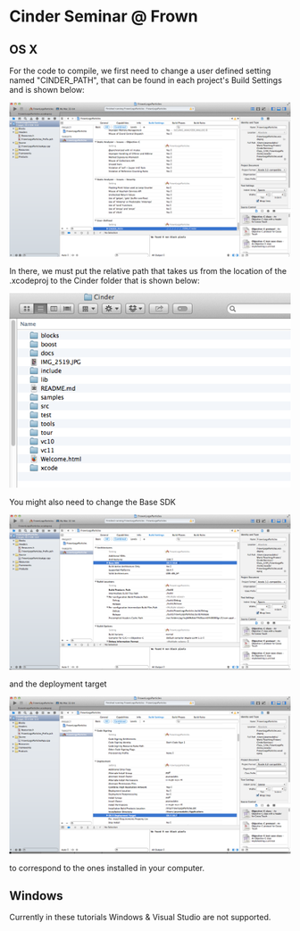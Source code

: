 # Cinder Seminar @ Frown


## OS X

For the code to compile, we first need to change a user defined setting named "CINDER_PATH",
that can be found in each project's Build Settings and is shown below: 

![Cinder Path](/readmeAssets/CINDER_PATH.png) 

In there, we must put the relative path that takes us from the location of the .xcodeproj to the Cinder folder that is shown below:

![Cinder Folder](/readmeAssets/CinderFolder.png) 

You might also need to change the Base SDK 

![Base SDK screenshot](/readmeAssets/BaseSDK.png)


and the deployment target

![Deployment Target](/readmeAssets/DeploymentTarget.png)


to correspond to the ones installed in your computer.


## Windows 

Currently in these tutorials Windows & Visual Studio are not supported.
